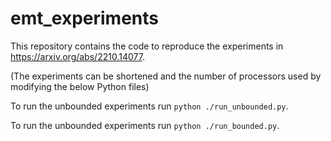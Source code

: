 # emt_experiments
This repository contains the code to reproduce the experiments in https://arxiv.org/abs/2210.14077.

(The experiments can be shortened and the number of processors used by modifying the below Python files)

To run the unbounded experiments run `python ./run_unbounded.py`.

To run the unbounded experiments run `python ./run_bounded.py`.
